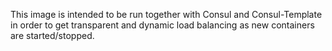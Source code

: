 
This image is intended to be run together with Consul and Consul-Template in
order to get transparent and dynamic load balancing as new containers are
started/stopped.


